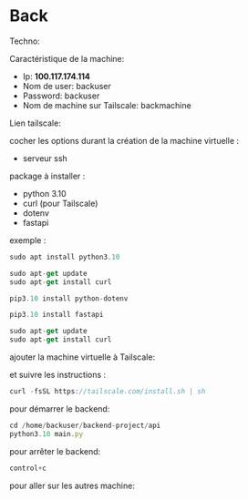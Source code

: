 # Back

Techno:

Caractéristique de la machine:

- Ip: **100.117.174.114**
- Nom de user: backuser
- Password: backuser
- Nom de machine sur Tailscale: backmachine

Lien tailscale: 

[](https://login.tailscale.com/admin/machines/100.117.174.114)

cocher les options durant la création de la machine virtuelle :

- serveur ssh

package à installer :

- python 3.10
- curl (pour Tailscale)
- dotenv
- fastapi

exemple :

```jsx
sudo apt install python3.10

sudo apt-get update
sudo apt-get install curl

pip3.10 install python-dotenv

pip3.10 install fastapi

sudo apt-get update
sudo apt-get install curl
```

ajouter la machine virtuelle à Tailscale:

et suivre les instructions :

```jsx
curl -fsSL https://tailscale.com/install.sh | sh
```

pour démarrer le backend:

```jsx
cd /home/backuser/backend-project/api
python3.10 main.py
```

pour arrêter le backend:

```jsx
control+c
```

pour aller sur les autres machine:
